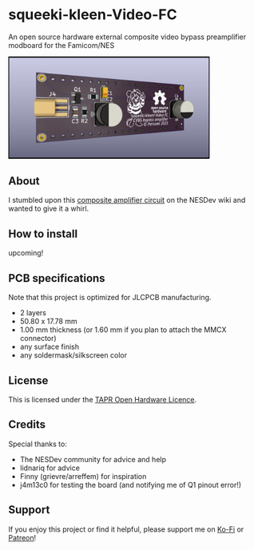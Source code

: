 # squeeki-kleen-Video-FC

An open source hardware external composite video bypass preamplifier modboard for the Famicom/NES

<img src="docs\squeeki-kleen Video FC-rounded.png" style="max-width:80%;" />

## About
I stumbled upon this [composite amplifier circuit](https://www.nesdev.org/wiki/PPU_pinout#Composite_Video_Output) on the NESDev wiki and wanted to give it a whirl.

## How to install

upcoming!

## PCB specifications

Note that this project is optimized for JLCPCB manufacturing.
- 2 layers
- 50.80 x 17.78 mm
- 1.00 mm thickness (or 1.60 mm if you plan to attach the MMCX connector)
- any surface finish
- any soldermask/silkscreen color
	

## License

This is licensed under the [TAPR Open Hardware Licence](https://tapr.org/the-tapr-open-hardware-license/).

## Credits

Special thanks to:
- The NESDev community for advice and help
- lidnariq for advice
- Finny (grievre/arreffem) for inspiration
- j4m13c0 for testing the board (and notifying me of Q1 pinout error!)

## Support

If you enjoy this project or find it helpful, please support me on [Ko-Fi](https://ko-fi.com/persune) or [Patreon](https://www.patreon.com/persune)!

